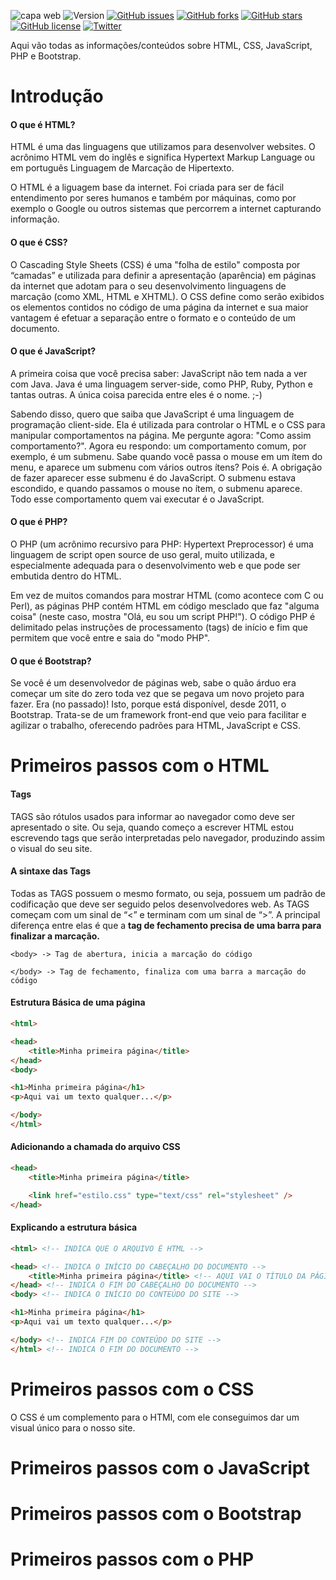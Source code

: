 ![capa web](https://user-images.githubusercontent.com/6373438/45364322-3dc51d80-b5b0-11e8-8941-d65c3b551917.png)
 ![Version](https://img.shields.io/badge/Version-1.0.0-blue.svg) [![GitHub issues](https://img.shields.io/github/issues/adrianoleitedasilva/CSharp.svg)](https://github.com/adrianoleitedasilva/CSharp/issues) [![GitHub forks](https://img.shields.io/github/forks/adrianoleitedasilva/CSharp.svg)](https://github.com/adrianoleitedasilva/CSharp/network)  [![GitHub stars](https://img.shields.io/github/stars/adrianoleitedasilva/CSharp.svg)](https://github.com/adrianoleitedasilva/CSharp/stargazers) [![GitHub license](https://img.shields.io/github/license/adrianoleitedasilva/CSharp.svg)](https://github.com/adrianoleitedasilva/CSharp/blob/master/LICENSE) [![Twitter](https://img.shields.io/twitter/url/https/github.com/adrianoleitedasilva/CSharp.svg?style=social)](https://twitter.com/intent/tweet?text=Wow:&url=https%3A%2F%2Fgithub.com%2Fadrianoleitedasilva%2FCSharp)

Aqui vão todas as informações/conteúdos sobre HTML, CSS, JavaScript, PHP e Bootstrap. 

# Introdução

#### O que é HTML?
HTML é uma das linguagens que utilizamos para desenvolver websites. O acrônimo HTML vem do inglês e significa Hypertext Markup Language ou em português Linguagem de Marcação de Hipertexto.

O HTML é a liguagem base da internet. Foi criada para ser de fácil entendimento por seres humanos e também por máquinas, como por exemplo o Google ou outros sistemas que percorrem a internet capturando informação.

#### O que é CSS?
O Cascading Style Sheets (CSS) é uma "folha de estilo" composta por “camadas” e utilizada para definir a apresentação (aparência) em páginas da internet que adotam para o seu desenvolvimento linguagens de marcação (como XML, HTML e XHTML). O CSS define como serão exibidos os elementos contidos no código de uma página da internet e sua maior vantagem é efetuar a separação entre o formato e o conteúdo de um documento.

#### O que é JavaScript?
A primeira coisa que você precisa saber: JavaScript não tem nada a ver com Java. Java é uma linguagem server-side, como PHP, Ruby, Python e tantas outras. A única coisa parecida entre eles é o nome. ;-)

Sabendo disso, quero que saiba que JavaScript é uma linguagem de programação client-side. Ela é utilizada para controlar o HTML e o CSS para manipular comportamentos na página. Me pergunte agora: "Como assim comportamento?". Agora eu respondo: um comportamento comum, por exemplo, é um submenu. Sabe quando você passa o mouse em um ítem do menu, e aparece um submenu com vários outros ítens? Pois é. A obrigação de fazer aparecer esse submenu é do JavaScript. O submenu estava escondido, e quando passamos o mouse no ítem, o submenu aparece. Todo esse comportamento quem vai executar é o JavaScript.

#### O que é PHP?
O PHP (um acrônimo recursivo para PHP: Hypertext Preprocessor) é uma linguagem de script open source de uso geral, muito utilizada, e especialmente adequada para o desenvolvimento web e que pode ser embutida dentro do HTML.

Em vez de muitos comandos para mostrar HTML (como acontece com C ou Perl), as páginas PHP contém HTML em código mesclado que faz "alguma coisa" (neste caso, mostra "Olá, eu sou um script PHP!"). O código PHP é delimitado pelas instruções de processamento (tags) de início e fim <?php e ?> que permitem que você entre e saia do "modo PHP".

#### O que é Bootstrap?
Se você é um desenvolvedor de páginas web, sabe o quão árduo era começar um site do zero toda vez que se pegava um novo projeto para fazer. Era (no passado)! Isto, porque está disponível, desde 2011, o Bootstrap. Trata-se de um framework front-end que veio para facilitar e agilizar o trabalho, oferecendo padrões para HTML, JavaScript e CSS.

# Primeiros passos com o HTML

#### Tags 
TAGS são rótulos usados para informar ao navegador como  deve ser apresentado o site. Ou seja, quando começo a escrever HTML  estou escrevendo tags que serão interpretadas pelo navegador, produzindo assim o visual do seu site.

#### A sintaxe das Tags
Todas as TAGS possuem o mesmo formato, ou seja, possuem um padrão de codificação que deve ser seguido pelos desenvolvedores web. As TAGS começam com um sinal de “<” e terminam com um sinal de “>”. A principal diferença entre elas é que a <strong>tag de fechamento precisa de uma barra para finalizar a marcação.</strong>
```
<body> -> Tag de abertura, inicia a marcação do código

</body> -> Tag de fechamento, finaliza com uma barra a marcação do código
```

#### Estrutura Básica de uma página
```html
<html>

<head>
	<title>Minha primeira página</title>
</head>
<body>

<h1>Minha primeira página</h1>
<p>Aqui vai um texto qualquer...</p>

</body>
</html>
```

#### Adicionando a chamada do arquivo CSS
```html
<head>
	<title>Minha primeira página</title>

	<link href="estilo.css" type="text/css" rel="stylesheet" />
</head>
```

#### Explicando a estrutura básica
```html
<html> <!-- INDICA QUE O ARQUIVO É HTML -->

<head> <!-- INDICA O INÍCIO DO CABEÇALHO DO DOCUMENTO -->
	<title>Minha primeira página</title> <!-- AQUI VAI O TÍTULO DA PÁGINA -->
</head> <!-- INDICA O FIM DO CABEÇALHO DO DOCUMENTO -->
<body> <!-- INDICA O INÍCIO DO CONTEÚDO DO SITE -->

<h1>Minha primeira página</h1>
<p>Aqui vai um texto qualquer...</p>

</body> <!-- INDICA FIM DO CONTEÚDO DO SITE -->
</html> <!-- INDICA O FIM DO DOCUMENTO -->
```

# Primeiros passos com o CSS
O CSS é um complemento para o HTMl, com ele conseguimos dar um visual único para o nosso site.


# Primeiros passos com o JavaScript



# Primeiros passos com o Bootstrap



# Primeiros passos com o PHP






